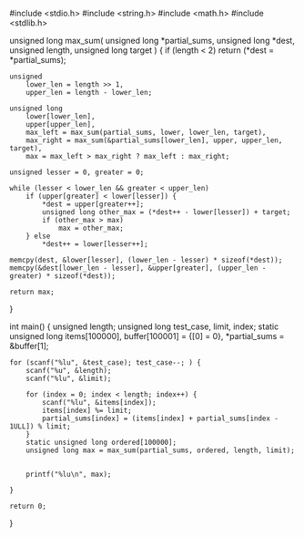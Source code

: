 
#include <stdio.h>
#include <string.h>
#include <math.h>
#include <stdlib.h>

unsigned long max_sum(
    unsigned long *partial_sums,
    unsigned long *dest,
    unsigned length,
    unsigned long target
) {
    if (length < 2)
        return (*dest = *partial_sums);

    unsigned
        lower_len = length >> 1,
        upper_len = length - lower_len;

    unsigned long
        lower[lower_len],
        upper[upper_len],
        max_left = max_sum(partial_sums, lower, lower_len, target),
        max_right = max_sum(&partial_sums[lower_len], upper, upper_len, target),
        max = max_left > max_right ? max_left : max_right;

    unsigned lesser = 0, greater = 0;

    while (lesser < lower_len && greater < upper_len)
        if (upper[greater] < lower[lesser]) {
            *dest = upper[greater++];
            unsigned long other_max = (*dest++ - lower[lesser]) + target;
            if (other_max > max)
                max = other_max;
        } else
            *dest++ = lower[lesser++];

    memcpy(dest, &lower[lesser], (lower_len - lesser) * sizeof(*dest));
    memcpy(&dest[lower_len - lesser], &upper[greater], (upper_len - greater) * sizeof(*dest));

    return max;
}

int main() {
    unsigned length;
    unsigned long test_case, limit, index;
    static unsigned long
        items[100000],
        buffer[100001] = {[0] = 0},
        *partial_sums = &buffer[1];

    for (scanf("%lu", &test_case); test_case--; ) {
        scanf("%u", &length);
        scanf("%lu", &limit);

        for (index = 0; index < length; index++) {
            scanf("%lu", &items[index]);
            items[index] %= limit;
            partial_sums[index] = (items[index] + partial_sums[index - 1ULL]) % limit;
        }
        static unsigned long ordered[100000];
        unsigned long max = max_sum(partial_sums, ordered, length, limit);

       
        printf("%lu\n", max);

    }

    return 0;
}

